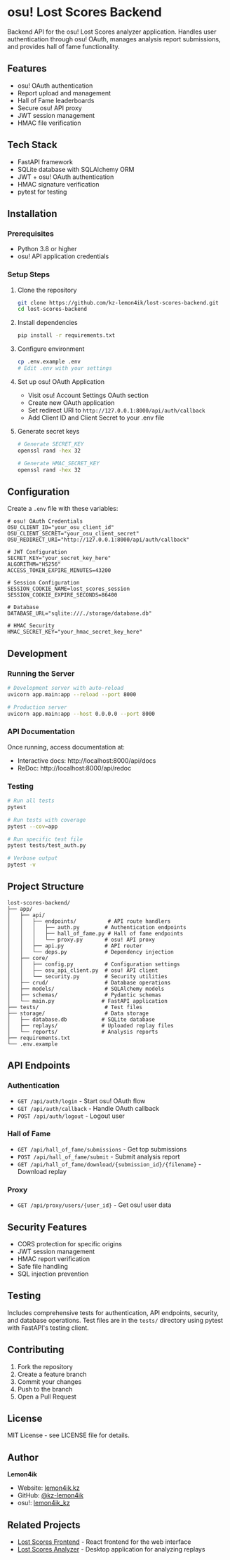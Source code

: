 # osu! Lost Scores Backend

Backend API for the osu! Lost Scores analyzer application. Handles user authentication through osu! OAuth, manages analysis report submissions, and provides hall of fame functionality.

## Features

- osu! OAuth authentication
- Report upload and management
- Hall of Fame leaderboards
- Secure osu! API proxy
- JWT session management
- HMAC file verification

## Tech Stack

- FastAPI framework
- SQLite database with SQLAlchemy ORM
- JWT + osu! OAuth authentication
- HMAC signature verification
- pytest for testing

## Installation

### Prerequisites

- Python 3.8 or higher
- osu! API application credentials

### Setup Steps

1. Clone the repository
   ```bash
   git clone https://github.com/kz-lemon4ik/lost-scores-backend.git
   cd lost-scores-backend
   ```

2. Install dependencies
   ```bash
   pip install -r requirements.txt
   ```

3. Configure environment
   ```bash
   cp .env.example .env
   # Edit .env with your settings
   ```

4. Set up osu! OAuth Application
   - Visit osu! Account Settings OAuth section
   - Create new OAuth application
   - Set redirect URI to `http://127.0.0.1:8000/api/auth/callback`
   - Add Client ID and Client Secret to your .env file

5. Generate secret keys
   ```bash
   # Generate SECRET_KEY
   openssl rand -hex 32
   
   # Generate HMAC_SECRET_KEY
   openssl rand -hex 32
   ```

## Configuration

Create a `.env` file with these variables:

```env
# osu! OAuth Credentials
OSU_CLIENT_ID="your_osu_client_id"
OSU_CLIENT_SECRET="your_osu_client_secret"
OSU_REDIRECT_URI="http://127.0.0.1:8000/api/auth/callback"

# JWT Configuration
SECRET_KEY="your_secret_key_here"
ALGORITHM="HS256"
ACCESS_TOKEN_EXPIRE_MINUTES=43200

# Session Configuration
SESSION_COOKIE_NAME=lost_scores_session
SESSION_COOKIE_EXPIRE_SECONDS=86400

# Database
DATABASE_URL="sqlite:///./storage/database.db"

# HMAC Security
HMAC_SECRET_KEY="your_hmac_secret_key_here"
```

## Development

### Running the Server

```bash
# Development server with auto-reload
uvicorn app.main:app --reload --port 8000

# Production server
uvicorn app.main:app --host 0.0.0.0 --port 8000
```

### API Documentation

Once running, access documentation at:
- Interactive docs: http://localhost:8000/api/docs
- ReDoc: http://localhost:8000/api/redoc

### Testing

```bash
# Run all tests
pytest

# Run tests with coverage
pytest --cov=app

# Run specific test file
pytest tests/test_auth.py

# Verbose output
pytest -v
```

## Project Structure

```
lost-scores-backend/
├── app/
│   ├── api/
│   │   ├── endpoints/          # API route handlers
│   │   │   ├── auth.py        # Authentication endpoints
│   │   │   ├── hall_of_fame.py # Hall of fame endpoints
│   │   │   └── proxy.py       # osu! API proxy
│   │   ├── api.py             # API router
│   │   └── deps.py            # Dependency injection
│   ├── core/
│   │   ├── config.py          # Configuration settings
│   │   ├── osu_api_client.py  # osu! API client
│   │   └── security.py        # Security utilities
│   ├── crud/                  # Database operations
│   ├── models/                # SQLAlchemy models
│   ├── schemas/               # Pydantic schemas
│   └── main.py               # FastAPI application
├── tests/                     # Test files
├── storage/                   # Data storage
│   ├── database.db           # SQLite database
│   ├── replays/              # Uploaded replay files
│   └── reports/              # Analysis reports
├── requirements.txt
└── .env.example
```

## API Endpoints

### Authentication
- `GET /api/auth/login` - Start osu! OAuth flow
- `GET /api/auth/callback` - Handle OAuth callback
- `POST /api/auth/logout` - Logout user

### Hall of Fame
- `GET /api/hall_of_fame/submissions` - Get top submissions
- `POST /api/hall_of_fame/submit` - Submit analysis report
- `GET /api/hall_of_fame/download/{submission_id}/{filename}` - Download replay

### Proxy
- `GET /api/proxy/users/{user_id}` - Get osu! user data

## Security Features

- CORS protection for specific origins
- JWT session management
- HMAC report verification
- Safe file handling
- SQL injection prevention

## Testing

Includes comprehensive tests for authentication, API endpoints, security, and database operations. Test files are in the `tests/` directory using pytest with FastAPI's testing client.

## Contributing

1. Fork the repository
2. Create a feature branch
3. Commit your changes
4. Push to the branch
5. Open a Pull Request

## License

MIT License - see LICENSE file for details.

## Author

**Lemon4ik**
- Website: [lemon4ik.kz](https://lemon4ik.kz)
- GitHub: [@kz-lemon4ik](https://github.com/kz-lemon4ik)
- osu!: [lemon4ik_kz](https://osu.ppy.sh/users/8674298)

## Related Projects

- [Lost Scores Frontend](https://github.com/kz-lemon4ik/lemon-site) - React frontend for the web interface
- [Lost Scores Analyzer](https://github.com/kz-lemon4ik/pp-scam) - Desktop application for analyzing replays